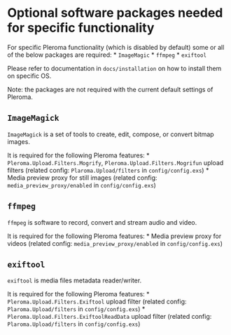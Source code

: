 # Optional software packages needed for specific functionality

For specific Pleroma functionality (which is disabled by default) some or all of the below packages are required:
    * `ImageMagic`
    * `ffmpeg`
    * `exiftool`
  
Please refer to documentation in `docs/installation` on how to install them on specific OS.
  
Note: the packages are not required with the current default settings of Pleroma.

## `ImageMagick`

`ImageMagick` is a set of tools to create, edit, compose, or convert bitmap images.

It is required for the following Pleroma features:
    * `Pleroma.Upload.Filters.Mogrify`, `Pleroma.Upload.Filters.Mogrifun` upload filters (related config: `Plaroma.Upload/filters` in `config/config.exs`)
    * Media preview proxy for still images (related config: `media_preview_proxy/enabled` in `config/config.exs`)
  
## `ffmpeg`

`ffmpeg` is software to record, convert and stream audio and video.

It is required for the following Pleroma features:
    * Media preview proxy for videos (related config: `media_preview_proxy/enabled` in `config/config.exs`)

## `exiftool`

`exiftool` is media files metadata reader/writer.

It is required for the following Pleroma features:
    * `Pleroma.Upload.Filters.Exiftool` upload filter (related config: `Plaroma.Upload/filters` in `config/config.exs`)
    * `Pleroma.Upload.Filters.ExiftoolReadData` upload filter (related config: `Plaroma.Upload/filters` in `config/config.exs`)
